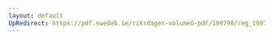 ```yaml
---
layout: default
UpRedirect: https://pdf.swedeb.se/riksdagen-volumeG-pdf/199798/reg_199798/reg_199798_0449.pdf
---
```

